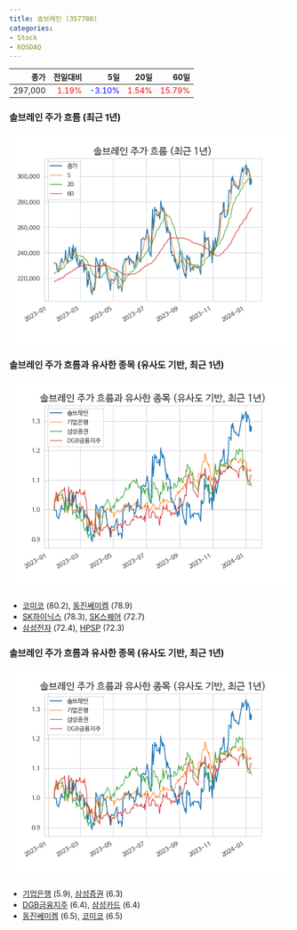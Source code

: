 ```yaml
---
title: 솔브레인 (357780)
categories:
- Stock
- KOSDAQ
---
```


|종가|전일대비|5일|20일|60일|
|---:|-------:|--:|---:|---:|
|297,000|<span style="color: red">1.19%</span>|<span style="color: blue">-3.10%</span>|<span style="color: red">1.54%</span>|<span style="color: red">15.79%</span>|

<!-- more -->
### 솔브레인 주가 흐름 (최근 1년)
![357780](/assets/images/stock/357780.png)


### 솔브레인 주가 흐름과 유사한 종목 (유사도 기반, 최근 1년)
![357780](/assets/images/stock/357780_sim.png)

- [코미코](/183300/) (80.2), [동진쎄미켐](/005290/) (78.9)
- [SK하이닉스](/000660/) (78.3), [SK스퀘어](/402340/) (72.7)
- [삼성전자](/005930/) (72.4), [HPSP](/403870/) (72.3)


### 솔브레인 주가 흐름과 유사한 종목 (유사도 기반, 최근 1년)
![357780](/assets/images/stock/357780_sim.png)

- [기업은행](/024110/) (5.9), [삼성증권](/016360/) (6.3)
- [DGB금융지주](/139130/) (6.4), [삼성카드](/029780/) (6.4)
- [동진쎄미켐](/005290/) (6.5), [코미코](/183300/) (6.5)